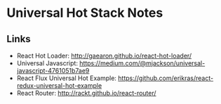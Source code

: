 # Universal Hot Stack Notes

## Links
- React Hot Loader: http://gaearon.github.io/react-hot-loader/
- Universal Javascript: https://medium.com/@mjackson/universal-javascript-4761051b7ae9
- React Flux Universal Hot Example: https://github.com/erikras/react-redux-universal-hot-example
- React Router: http://rackt.github.io/react-router/
